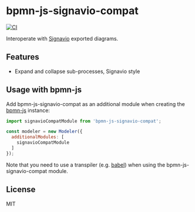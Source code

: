 # bpmn-js-signavio-compat

[![CI](https://github.com/bpmn-io/bpmn-js-signavio-compat/workflows/CI/badge.svg)](https://github.com/bpmn-io/bpmn-js-signavio-compat/actions?query=workflow%3ACI)

Interoperate with [Signavio](http://signavio.com) exported diagrams.


## Features

* Expand and collapse sub-processes, Signavio style


## Usage with bpmn-js

Add bpmn-js-signavio-compat as an additional module when creating the [bpmn-js]() instance:

```javascript
import signavioCompatModule from 'bpmn-js-signavio-compat';

const modeler = new Modeler({
  additionalModules: [
    signavioCompatModule
  ]
});
```

Note that you need to use a transpiler (e.g. [babel](https://babeljs.io/)) when using the bpmn-js-signavio-compat module.


## License

MIT
